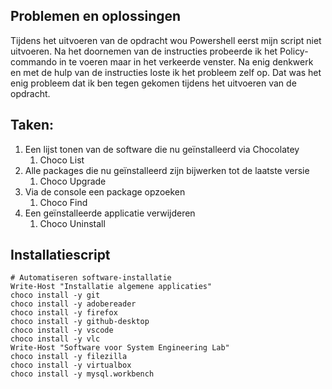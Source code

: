 ## Problemen en oplossingen

Tijdens het uitvoeren van de opdracht wou Powershell eerst mijn script niet uitvoeren. Na het doornemen van de instructies probeerde ik het Policy-commando in te voeren maar in het verkeerde venster. Na enig denkwerk en met de hulp van de instructies loste ik het probleem zelf op. Dat was het enig probleem dat ik ben tegen gekomen tijdens het uitvoeren van de opdracht.

## Taken:

1. Een lijst tonen van de software die nu geïnstalleerd via Chocolatey
	1. Choco List
2. Alle packages die nu geïnstalleerd zijn bijwerken tot de laatste versie
	1. Choco Upgrade
3. Via de console een package opzoeken
	1. Choco Find
4. Een geïnstalleerde applicatie verwijderen
	1. Choco Uninstall

## Installatiescript
```
# Automatiseren software-installatie
Write-Host "Installatie algemene applicaties"
choco install -y git
choco install -y adobereader
choco install -y firefox
choco install -y github-desktop
choco install -y vscode
choco install -y vlc
Write-Host "Software voor System Engineering Lab"
choco install -y filezilla
choco install -y virtualbox
choco install -y mysql.workbench
```


